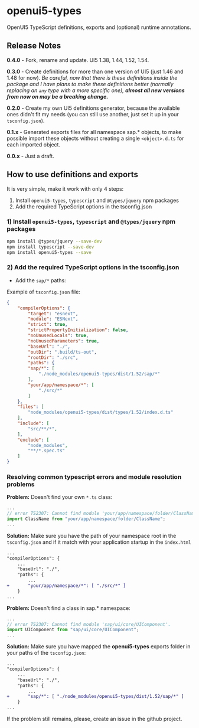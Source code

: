 # openui5-types

OpenUI5 TypeScript definitions, exports and (optional) runtime annotations.

## Release Notes

**0.4.0** - Fork, rename and update. UI5 1.38, 1.44, 1.52, 1.54.

**0.3.0** - Create definitions for more than one version of UI5 (just 1.46 and 1.48 for now). *Be careful, now that there is these definitions inside the package and I have plans to make these definitions better (normally replacing an `any` type with a more specific one), **almost all new versions from now on may be a breaking change.***

**0.2.0** - Create my own UI5 definitions generator, because the available ones didn't fit my needs (you can still use another, just set it up in your `tsconfig.json`).

**0.1.x** - Generated exports files for all namespace sap.* objects, to make possible import these objects without creating a single `<object>.d.ts` for each imported object.

**0.0.x** - Just a draft.

## How to use definitions and exports

It is very simple, make it work with only 4 steps:

1. Install `openui5-types`, `typescript` and `@types/jquery` npm packages
2. Add the required TypeScript options in the tsconfig.json

### 1) Install `openui5-types`, `typescript` and `@types/jquery` npm packages

```sh
npm install @types/jquery --save-dev
npm install typescript --save-dev
npm install openui5-types --save
```

### 2) Add the required TypeScript options in the tsconfig.json

* Add the `sap/*` paths:

Example of `tsconfig.json` file:

```json
{
    "compilerOptions": {
        "target": "esnext",
        "module": "ESNext",
        "strict": true,
        "strictPropertyInitialization": false,
        "noUnusedLocals": true,
        "noUnusedParameters": true,
        "baseUrl": "./",
        "outDir": ".build/ts-out",
        "rootDir": "./src",
        "paths": {
        "sap/*": [
            "./node_modules/openui5-types/dist/1.52/sap/*"
        ],
        "your/app/namespace/*": [
            "./src/*"
        ]
    },
    "files": [
        "node_modules/openui5-types/dist/types/1.52/index.d.ts"
    ],
    "include": [
        "src/**/*",
    ],
    "exclude": [
        "node_modules",
        "**/*.spec.ts"
    ]
}
```

### Resolving common typescript errors and module resolution problems

**Problem:** Doesn't find your own `*.ts` class:

```typescript
...
// error TS2307: Cannot find module 'your/app/namespace/folder/ClassName'.
import ClassName from "your/app/namespace/folder/ClassName";
...
```

**Solution:** Make sure you have the path of your namespace root in the `tsconfig.json` and if it match with your application startup in the `index.html`

```diff
...
"compilerOptions": {
    ...
    "baseUrl": "./",
    "paths": {
        ...
+       "your/app/namespace/*": [ "./src/*" ]
    }
...
```

**Problem:** Doesn't find a class in sap.* namespace:

```typescript
...
// error TS2307: Cannot find module 'sap/ui/core/UIComponent'.
import UIComponent from "sap/ui/core/UIComponent";
...
```

**Solution:** Make sure you have mapped the **openui5-types** exports folder in your paths of the `tsconfig.json`:

```diff
...
"compilerOptions": {
    ...
    "baseUrl": "./",
    "paths": {
        ...
+       "sap/*": [ "./node_modules/openui5-types/dist/1.52/sap/*" ]
    }
...
```

If the problem still remains, please, create an issue in the github project.
